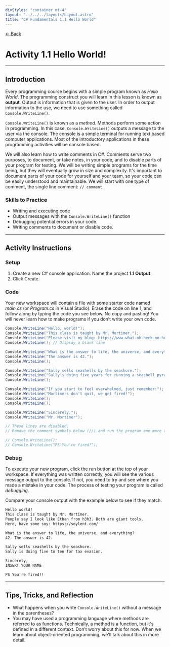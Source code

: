 ```yaml
---
divStyles: "container mt-4"
layout: "../../../layouts/Layout.astro"
title: "C# Fundamentals 1.1 Hello World"
---
```


[← Back](/c-sharp-fundamentals/)

# Activity 1.1 Hello World!

---

## Introduction

Every programming course begins with a simple program known as _Hello World_. The programming construct you will learn in this lesson is known as **output**. Output is information that is given to the user. In order to output information to the use, we need to use something called `Console.WriteLine()`.

`Console.WriteLine()` is known as a _method_. Methods perform some action in programming. In this case, `Console.WriteLine()` outputs a message to the user via the console. The console is a simple terminal for running text based computer applications. Most of the introductory applications in these programming activities will be console based.

We will also learn how to write comments in C#. Comments serve two purposes, to document, or take notes, in your code, and to disable parts of your program for testing. We will be writing simple programs for the time being, but they will eventually grow in size and complexity. It's important to document parts of your code for yourself and your team, so your code can be easily understood and maintainable. We will start with one type of comment, the single line comment: `// comment`.

### Skills to Practice

- Writing and executing code
- Output messages with the `Console.WriteLine()` function
- Debugging potential errors in your code.
- Writing comments to document or disable code.

---

## Activity Instructions

### Setup

1. Create a new C# console application. Name the project **1.1 Output**.
2. Click Create.

### Code

Your new workspace will contain a file with some starter code named _main.cs_ (or _Program.cs_ in Visual Studio). Erase the code on line 1, and follow along by typing the code you see below. No copy and pasting! You will never learn how to make programs if you don’t write your own code.

```cs
Console.WriteLine("Hello, world!");
Console.WriteLine("This class is taught by Mr. Mortimer.");
Console.WriteLine("Please visit my blog: https://www.what-oh-heck-no-hold-up-huh-oh-okay.com");
Console.WriteLine(); // Display a blank line

Console.WriteLine("What is the answer to life, the universe, and everything?");
Console.WriteLine("The answer is 42.");
Console.WriteLine();

Console.WriteLine("Sally sells seashells by the seashore.");
Console.WriteLine("Sally's doing five years for running a seashell pyramid scheme.");
Console.WriteLine();

Console.WriteLine("If you start to feel overwhelmed, just remember:");
Console.WriteLine("Mortimers don't quit, we get fired!");
Console.WriteLine();
Console.WriteLine();

Console.WriteLine("Sincerely,");
Console.WriteLine("Mr. Mortimer");

// These lines are disabled.
// Remove the comment symbols below (//) and run the program one more time.

// Console.WriteLine();
// Console.WriteLine("PS You're fired!");
```

### Debug

To execute your new program, click the run button at the top of your workspace. If everything was written correctly, you will see the various message output to the console. If not, you need to try and see where you made a mistake in your code. The process of testing your program is called _debugging_.

Compare your console output with the example below to see if they match.

```txt
Hello world!
This class is taught by Mr. Mortimer.
People say I look like Ethan from h3h3. Both are giant tools.
Here, have some soy: https://soylent.com/

What is the answer to life, the universe, and everything?
42. The answer is 42.

Sally sells seashells by the seashore.
Sally is doing five to ten for tax evasion.

Sincerely,
INSERT YOUR NAME

PS You're fired!!
```

---

## Tips, Tricks, and Reflection

- What happens when you write `Console.WriteLine()` without a message in the parentheses?
- You may have used a programming language where methods are referred to as functions. Technically, a method is a function, but it's defined in a different context. Don't worry about this for now. When we learn about object-oriented programming, we'll talk about this in more detail.
